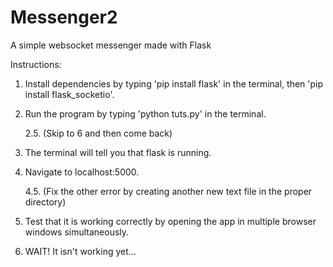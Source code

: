 # Messenger2
A simple websocket messenger made with Flask

Instructions:

1. Install dependencies by typing 'pip install flask' in the terminal, then 'pip install flask_socketio'.

2. Run the program by typing 'python tuts.py' in the terminal.

   2.5. (Skip to 6 and then come back)

3. The terminal will tell you that flask is running.

4. Navigate to localhost:5000.

   4.5. (Fix the other error by creating another new text file in the proper directory)

5. Test that it is working correctly by opening the app in multiple browser windows simultaneously.

6. WAIT! It isn't working yet...
